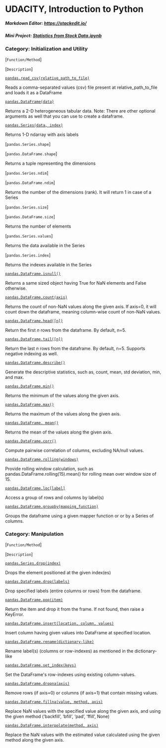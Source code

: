 # UDACITY, Introduction to Python
##### Markdown Editor: https://stackedit.io/
##### Mini Project: [Statistics from Stock Data.ipynb](https://github.com/udacity/AIPND/blob/master/Pandas%20Mini-Project/Statistics%20from%20Stock%20Data.ipynb)


### Category: Initialization and Utility

[`Function/Method`]

[`Description`]

[`pandas.read_csv(relative_path_to_file)`](https://pandas.pydata.org/pandas-docs/stable/reference/api/pandas.read_csv.html?highlight=read_csv)

Reads a comma-separated values (csv) file present at relative_path_to_file and loads it as a DataFrame

[`pandas.DataFrame(data)`](https://pandas.pydata.org/pandas-docs/stable/reference/api/pandas.DataFrame.html#pandas.DataFrame)

Returns a 2-D heterogeneous tabular data. Note: There are other optional arguments as well that you can use to create a dataframe.

[`pandas.Series(data, index)`](https://pandas.pydata.org/pandas-docs/stable/reference/api/pandas.Series.html#pandas.Series)

Returns 1-D ndarray with axis labels

[`pandas.Series.shape`]

[`pandas.DataFrame.shape`]

Returns a tuple representing the dimensions

[`pandas.Series.ndim`]

[`pandas.DataFrame.ndim`]

Returns the number of the dimensions (rank). It will return 1 in case of a Series

[`pandas.Series.size`]

[`pandas.DataFrame.size`]

Returns the number of elements

[`pandas.Series.values`]

Returns the data available in the Series

[`pandas.Series.index`]

Returns the indexes available in the Series

[`pandas.DataFrame.isnull()`](https://pandas.pydata.org/pandas-docs/stable/reference/api/pandas.DataFrame.isnull.html#pandas.DataFrame.isnull)

Returns a same sized object having True for NaN elements and False otherwise.

[`pandas.DataFrame.count(axis)`](https://pandas.pydata.org/pandas-docs/stable/reference/api/pandas.DataFrame.count.html#pandas.DataFrame.count)

Returns the count of non-NaN values along the given axis. If axis=0, it will count down the dataframe, meaning column-wise count of non-NaN values.

[`pandas.DataFrame.head([n])`](https://pandas.pydata.org/pandas-docs/stable/reference/api/pandas.DataFrame.head.html#pandas.DataFrame.head)

Return the first _n_ rows from the dataframe. By default, n=5.

[`pandas.DataFrame.tail([n])`](https://pandas.pydata.org/pandas-docs/stable/reference/api/pandas.DataFrame.tail.html#pandas.DataFrame.tail)

Return the last _n_ rows from the dataframe. By default, n=5. Supports negative indexing as well.

[`pandas.DataFrame.describe()`](https://pandas.pydata.org/pandas-docs/stable/reference/api/pandas.DataFrame.describe.html#pandas.DataFrame.describe)

Generate the descriptive statistics, such as, count, mean, std deviation, min, and max.

[`pandas.DataFrame.min()`](https://pandas.pydata.org/pandas-docs/stable/reference/api/pandas.DataFrame.min.html#pandas.DataFrame.min)

Returns the minimum of the values along the given axis.

[`pandas.DataFrame.max()`](https://pandas.pydata.org/pandas-docs/stable/reference/api/pandas.DataFrame.max.html#pandas.DataFrame.max)

Returns the maximum of the values along the given axis.

[`pandas.DataFrame. mean()`](https://pandas.pydata.org/pandas-docs/stable/reference/api/pandas.DataFrame.mean.html#pandas.DataFrame.mean)

Returns the mean of the values along the given axis.

[`pandas.DataFrame.corr()`](https://pandas.pydata.org/pandas-docs/stable/reference/api/pandas.DataFrame.corr.html#pandas.DataFrame.corr)

Compute pairwise correlation of columns, excluding NA/null values.

[`pandas.DataFrame.rolling(windows)`](https://pandas.pydata.org/pandas-docs/stable/reference/api/pandas.DataFrame.rolling.html?highlight=dataframe%20rolling#pandas.DataFrame.rolling)

Provide rolling window calculation, such as pandas.DataFrame.rolling(15).mean() for rolling mean over window size of 15.

[`pandas.DataFrame.loc[label]`](https://pandas.pydata.org/pandas-docs/stable/reference/api/pandas.DataFrame.loc.html#pandas.DataFrame.loc)

Access a group of rows and columns by label(s)

[`pandas.DataFrame.groupby(mapping_function)`](https://pandas.pydata.org/pandas-docs/stable/reference/api/pandas.DataFrame.groupby.html#pandas.DataFrame.groupby)

Groups the dataframe using a given mapper function or or by a Series of columns.




### Category: Manipulation

[`Function/Method`]

[`Description`]

[`pandas.Series.drop(index)`](https://pandas.pydata.org/pandas-docs/stable/reference/api/pandas.Series.drop.html#pandas.Series.drop)

Drops the element positioned at the given index(es)

[`pandas.DataFrame.drop(labels)`](https://pandas.pydata.org/pandas-docs/stable/reference/api/pandas.DataFrame.drop.html#pandas.DataFrame.drop)

Drop specified labels (entire columns or rows) from the dataframe.

[`pandas.DataFrame.pop(item)`](https://pandas.pydata.org/pandas-docs/stable/reference/api/pandas.DataFrame.pop.html#pandas.DataFrame.pop)

Return the item and drop it from the frame. If not found, then raise a KeyError.

[`pandas.DataFrame.insert(location, column, values)`](https://pandas.pydata.org/pandas-docs/stable/reference/api/pandas.DataFrame.insert.html#pandas.DataFrame.insert)

Insert column having given values into DataFrame at specified location.

[`pandas.DataFrame.rename(dictionary-like)`](https://pandas.pydata.org/pandas-docs/stable/reference/api/pandas.DataFrame.rename.html#pandas.DataFrame.rename)

Rename label(s) (columns or row-indexes) as mentioned in the dictionary-like

[`pandas.DataFrame.set_index(keys)`](https://pandas.pydata.org/pandas-docs/stable/reference/api/pandas.DataFrame.set_index.html#pandas.DataFrame.set_index)

Set the DataFrame's row-indexes using existing column-values.

[`pandas.DataFrame.dropna(axis)`](https://pandas.pydata.org/pandas-docs/stable/reference/api/pandas.DataFrame.dropna.html#pandas.DataFrame.dropna)

Remove rows (if axis=0) or columns (if axis=1) that contain missing values.

[`pandas.DataFrame.fillna(value, method, axis)`](https://pandas.pydata.org/pandas-docs/stable/reference/api/pandas.DataFrame.fillna.html#pandas.DataFrame.fillna)

Replace NaN values with the specified value along the given axis, and using the given method (‘backfill’, ‘bfill’, ‘pad’, ‘ffill’, None)

[`pandas.DataFrame.interpolate(method, axis)`](https://pandas.pydata.org/pandas-docs/stable/reference/api/pandas.DataFrame.interpolate.html#pandas.DataFrame.interpolate)

Replace the NaN values with the estimated value calculated using the given method along the given axis.